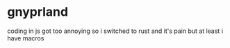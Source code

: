 # gnyprland

coding in js got too annoying so i switched to rust and it's pain but at least i have macros
